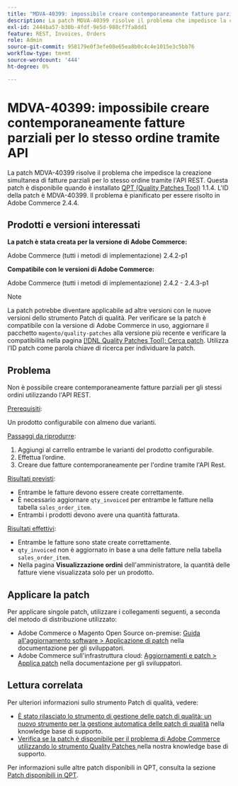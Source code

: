 ```yaml
---
title: "MDVA-40399: impossibile creare contemporaneamente fatture parziali per lo stesso ordine tramite API"
description: La patch MDVA-40399 risolve il problema che impedisce la creazione simultanea di fatture parziali per lo stesso ordine tramite l'API REST. Questa patch è disponibile quando è installato [Quality Patches Tool (QPT)](https://devdocs.magento.com/guides/v2.4/comp-mgr/patching.html#mqp) 1.1.4. L'ID della patch è MDVA-40399. Il problema è pianificato per essere risolto in Adobe Commerce 2.4.4.
exl-id: 2444ba57-b30b-4fdf-9e5d-988cf7fa8dd1
feature: REST, Invoices, Orders
role: Admin
source-git-commit: 958179e0f3efe08e65ea8b0c4c4e1015e3c5bb76
workflow-type: tm+mt
source-wordcount: '444'
ht-degree: 0%

---
```


# MDVA-40399: impossibile creare contemporaneamente fatture parziali per lo stesso ordine tramite API

La patch MDVA-40399 risolve il problema che impedisce la creazione simultanea di fatture parziali per lo stesso ordine tramite l&#39;API REST. Questa patch è disponibile quando è installato [QPT (Quality Patches Tool)](https://devdocs.magento.com/guides/v2.4/comp-mgr/patching.html#mqp) 1.1.4. L&#39;ID della patch è MDVA-40399. Il problema è pianificato per essere risolto in Adobe Commerce 2.4.4.

## Prodotti e versioni interessati

**La patch è stata creata per la versione di Adobe Commerce:**

Adobe Commerce (tutti i metodi di implementazione) 2.4.2-p1

**Compatibile con le versioni di Adobe Commerce:**

Adobe Commerce (tutti i metodi di implementazione) 2.4.2 - 2.4.3-p1

>[!NOTE]
>
>La patch potrebbe diventare applicabile ad altre versioni con le nuove versioni dello strumento Patch di qualità. Per verificare se la patch è compatibile con la versione di Adobe Commerce in uso, aggiornare il pacchetto `magento/quality-patches` alla versione più recente e verificare la compatibilità nella pagina [[!DNL Quality Patches Tool]: Cerca patch](https://devdocs.magento.com/quality-patches/tool.html#patch-grid). Utilizza l’ID patch come parola chiave di ricerca per individuare la patch.

## Problema

Non è possibile creare contemporaneamente fatture parziali per gli stessi ordini utilizzando l&#39;API REST.

<u>Prerequisiti</u>:

Un prodotto configurabile con almeno due varianti.

<u>Passaggi da riprodurre</u>:

1. Aggiungi al carrello entrambe le varianti del prodotto configurabile.
1. Effettua l’ordine.
1. Creare due fatture contemporaneamente per l&#39;ordine tramite l&#39;API Rest.

<u>Risultati previsti</u>:

* Entrambe le fatture devono essere create correttamente.
* È necessario aggiornare `qty_invoiced` per entrambe le fatture nella tabella `sales_order_item`.
* Entrambi i prodotti devono avere una quantità fatturata.

<u>Risultati effettivi</u>:

* Entrambe le fatture sono state create correttamente.
* `qty_invoiced` non è aggiornato in base a una delle fatture nella tabella `sales_order_item`.
* Nella pagina **Visualizzazione ordini** dell&#39;amministratore, la quantità delle fatture viene visualizzata solo per un prodotto.

## Applicare la patch

Per applicare singole patch, utilizzare i collegamenti seguenti, a seconda del metodo di distribuzione utilizzato:

* Adobe Commerce o Magento Open Source on-premise: [Guida all&#39;aggiornamento software > Applicazione di patch](https://devdocs.magento.com/guides/v2.4/comp-mgr/patching/mqp.html) nella documentazione per gli sviluppatori.
* Adobe Commerce sull&#39;infrastruttura cloud: [Aggiornamenti e patch > Applica patch](https://devdocs.magento.com/cloud/project/project-patch.html) nella documentazione per gli sviluppatori.

## Lettura correlata

Per ulteriori informazioni sullo strumento Patch di qualità, vedere:

* [È stato rilasciato lo strumento di gestione delle patch di qualità: un nuovo strumento per la gestione automatica delle patch di qualità](/help/announcements/adobe-commerce-announcements/magento-quality-patches-released-new-tool-to-self-serve-quality-patches.md) nella knowledge base di supporto.
* [Verifica se la patch è disponibile per il problema di Adobe Commerce utilizzando lo strumento Quality Patches ](/help/support-tools/patches-available-in-qpt-tool/check-patch-for-magento-issue-with-magento-quality-patches.md) nella nostra knowledge base di supporto.

Per informazioni sulle altre patch disponibili in QPT, consulta la sezione [Patch disponibili in QPT](https://support.magento.com/hc/en-us/sections/360010506631-Patches-available-in-QPT-tool-).
